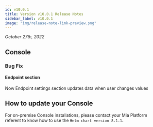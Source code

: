 ```yaml
---
id: v10.0.1
title: Version v10.0.1 Release Notes
sidebar_label: v10.0.1
image: "img/release-note-link-preview.png"
---
```


_October 27th, 2022_

## Console

### Bug Fix

#### Endpoint section

Now Endpoint settings section updates data when user changes values

## How to update your Console

For on-premise Console installations, please contact your Mia Platform referent to know how to use the `Helm chart version 8.1.1`.
